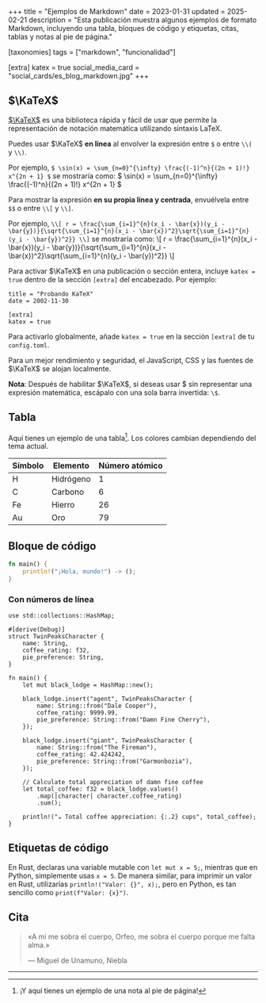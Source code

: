 +++
title = "Ejemplos de Markdown"
date = 2023-01-31
updated = 2025-02-21
description = "Esta publicación muestra algunos ejemplos de formato Markdown, incluyendo una tabla, bloques de código y etiquetas, citas, tablas y notas al pie de página."

[taxonomies]
tags = ["markdown", "funcionalidad"]

[extra]
katex = true
social_media_card = "social_cards/es_blog_markdown.jpg"
+++

## $\KaTeX$

[$\KaTeX$](https://katex.org/) es una biblioteca rápida y fácil de usar que permite la representación de notación matemática utilizando sintaxis LaTeX.

Puedes usar $\KaTeX$ **en línea** al envolver la expresión entre `$` o entre `\\(` y `\\)`.

Por ejemplo, `$ \sin(x) = \sum_{n=0}^{\infty} \frac{(-1)^n}{(2n + 1)!} x^{2n + 1} $` se mostraría como: $ \sin(x) = \sum_{n=0}^{\infty} \frac{(-1)^n}{(2n + 1)!} x^{2n + 1} $

Para mostrar la expresión **en su propia línea y centrada**, envuélvela entre `$$` o entre `\\[` y `\\]`.

Por ejemplo, `\\[ r = \frac{\sum_{i=1}^{n}(x_i - \bar{x})(y_i - \bar{y})}{\sqrt{\sum_{i=1}^{n}(x_i - \bar{x})^2}\sqrt{\sum_{i=1}^{n}(y_i - \bar{y})^2}} \\]` se mostraría como: \\[ r = \frac{\sum_{i=1}^{n}(x_i - \bar{x})(y_i - \bar{y})}{\sqrt{\sum_{i=1}^{n}(x_i - \bar{x})^2}\sqrt{\sum_{i=1}^{n}(y_i - \bar{y})^2}} \\]

Para activar $\KaTeX$ en una publicación o sección entera, incluye `katex = true` dentro de la sección `[extra]` del encabezado. Por ejemplo:

```toml,hl_lines=5-6
title = "Probando KaTeX"
date = 2002-11-30

[extra]
katex = true
```

Para activarlo globalmente, añade `katex = true` en la sección `[extra]` de tu `config.toml`.

Para un mejor rendimiento y seguridad, el JavaScript, CSS y las fuentes de $\KaTeX$ se alojan localmente.

**Nota**: Después de habilitar $\KaTeX$, si deseas usar \$ sin representar una expresión matemática, escápalo con una sola barra invertida: `\$`.

## Tabla

Aquí tienes un ejemplo de una tabla[^1]. Los colores cambian dependiendo del tema actual.

| Símbolo | Elemento | Número atómico |
|---------|----------|----------------|
| H       | Hidrógeno| 1              |
| C       | Carbono  | 6              |
| Fe      | Hierro   | 26             |
| Au      | Oro      | 79             |

## Bloque de código

```rust
fn main() {
    println!("¡Hola, mundo!") -> ();
}
```

### Con números de línea

```rust,linenos
use std::collections::HashMap;

#[derive(Debug)]
struct TwinPeaksCharacter {
    name: String,
    coffee_rating: f32,
    pie_preference: String,
}

fn main() {
    let mut black_lodge = HashMap::new();

    black_lodge.insert("agent", TwinPeaksCharacter {
        name: String::from("Dale Cooper"),
        coffee_rating: 9999.99,
        pie_preference: String::from("Damn Fine Cherry"),
    });

    black_lodge.insert("giant", TwinPeaksCharacter {
        name: String::from("The Fireman"),
        coffee_rating: 42.424242,
        pie_preference: String::from("Garmonbozia"),
    });

    // Calculate total appreciation of damn fine coffee
    let total_coffee: f32 = black_lodge.values()
        .map(|character| character.coffee_rating)
        .sum();

    println!("☕ Total coffee appreciation: {:.2} cups", total_coffee);
}
```

## Etiquetas de código

En Rust, declaras una variable mutable con `let mut x = 5;`, mientras que en Python, simplemente usas `x = 5`. De manera similar, para imprimir un valor en Rust, utilizarías `println!("Valor: {}", x);`, pero en Python, es tan sencillo como `print(f"Valor: {x}")`.

## Cita

> «A mí me sobra el cuerpo, Orfeo, me sobra el cuerpo porque me falta alma.»
>
> — Miguel de Unamuno, Niebla

---

[^1]: ¡Y aquí tienes un ejemplo de una nota al pie de página!
